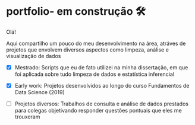 # portfolio- em construção :hammer_and_wrench:

Olá!

Aqui compartilho um pouco do meu desenvolvimento na área, atráves de projetos que envolvem diversos aspectos como limpeza, análise e visualização de dados

- [x] Mestrado: Scripts que eu de fato utilizei na minha dissertação, em que foi aplicada sobre tudo limpeza de dados e estatística inferencial

- [x] Early work: Projetos desenvolvidos ao longo do curso Fundamentos de Data Science (2019)

- [ ] Projetos diversos: Trabalhos de consulta e análise de dados prestados para colegas objetivando responder questões pontuais que eles me trouxeram
